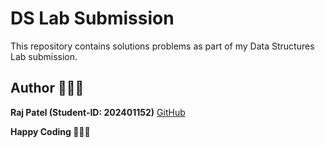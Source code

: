 # DS Lab Submission 

This repository contains solutions problems as part of my Data Structures Lab submission.  

## Author 🧑🏻‍💻
 **Raj Patel (Student-ID: 202401152)**
 [GitHub](https://github.com/Raj-Patel7807)

**Happy Coding 🧑🏻‍💻**